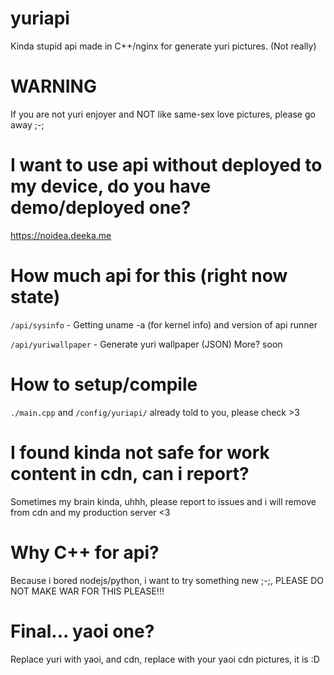 # yuriapi
Kinda stupid api made in C++/nginx for generate yuri pictures. (Not really)
# WARNING
If you are not yuri enjoyer and NOT like same-sex love pictures, please go away ;-;
# I want to use api without deployed to my device, do you have demo/deployed one?
https://noidea.deeka.me
# How much api for this (right now state)
`/api/sysinfo` - Getting uname -a (for kernel info) and version of api runner

`/api/yuriwallpaper` - Generate yuri wallpaper (JSON)
More? soon
# How to setup/compile
`./main.cpp` and `/config/yuriapi/` already told to you, please check >3
# I found kinda not safe for work content in cdn, can i report?
Sometimes my brain kinda, uhhh, please report to issues and i will remove from cdn and my production server <3
# Why C++ for api?
Because i bored nodejs/python, i want to try something new ;-;, PLEASE DO NOT MAKE WAR FOR THIS PLEASE!!!
# Final... yaoi one?
Replace yuri with yaoi, and cdn, replace with your yaoi cdn pictures, it is :D
